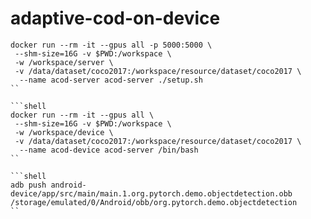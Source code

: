 # adaptive-cod-on-device


```shell
docker run --rm -it --gpus all -p 5000:5000 \
 --shm-size=16G -v $PWD:/workspace \
 -w /workspace/server \
 -v /data/dataset/coco2017:/workspace/resource/dataset/coco2017 \
  --name acod-server acod-server ./setup.sh
``

```shell
docker run --rm -it --gpus all \
 --shm-size=16G -v $PWD:/workspace \
 -w /workspace/device \
 -v /data/dataset/coco2017:/workspace/resource/dataset/coco2017 \
  --name acod-device acod-server /bin/bash
``

```shell
adb push android-device/app/src/main/main.1.org.pytorch.demo.objectdetection.obb /storage/emulated/0/Android/obb/org.pytorch.demo.objectdetection
``
